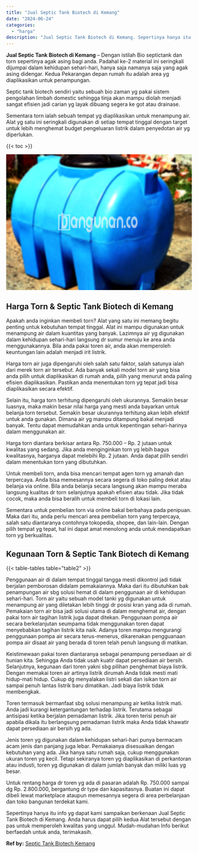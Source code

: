 ```yaml
---
title: "Jual Septic Tank Biotech di Kemang"
date: "2024-06-24"
categories: 
  - "harga"
description: "Jual Septic Tank Biotech di Kemang. Sepertinya hanya itu info yg dapat kami sampaikan berkenaan Jual Septic Tank Biotech di Kemang. Anda harus dapat pilih ke..."
---
```


**Jual Septic Tank Biotech di Kemang** – Dengan istilah Bio septictank dan torn sepertinya agak asing bagi anda. Padahal ke-2 material ini seringkali dijumpai dalam kehidupan sehari-hari, hanya saja namanya saja yang agak asing didengar. Kedua Pekarangan depan rumah itu adalah area yg diaplikasikan untuk penampungan.

Septic tank biotech sendiri yaitu sebuah bio zaman yg pakai sistem pengolahan limbah domestic sehingga tinja akan mampu diolah menjadi sangat efisien jadi carian yg layak dibuang segera ke got atau drainase.

Sementara torn ialah sebuah tempat yg diaplikasikan untuk menampung air. Alat yg satu ini seringkali digunakan di setiap tempat tinggal dengan target untuk lebih menghemat budget pengeluaran listrik dalam penyedotan air yg diperlukan.

{{< toc >}}

![Jual Septic Tank Biotech di Kemang](/images/jual-bio-septictank-03.png)

## Harga Torn & Septic Tank Biotech di Kemang

Apakah anda inginkan membeli torn? Alat yang satu ini memang begitu penting untuk kebutuhan tempat tinggal. Alat ini mampu digunakan untuk menampung air dalam kuantitas yang banyak. Lazimnya air yg digunakan dalam kehidupan sehari-hari langsung dr sumur menuju ke area anda menggunakannya. Bila anda pakai toren air, anda akan memperoleh keuntungan lain adalah menjadi irit listrik.

Harga torn air juga dipengaruhi oleh salah satu faktor, salah satunya ialah dari merek torn air tersebut. Ada banyak sekali model torn air yang bisa anda pilih untuk diaplikasikan di rumah anda, pilih yang menurut anda paling efisien diaplikasikan. Pastikan anda menentukan torn yg tepat jadi bisa diaplikasikan secara efektif.

Selain itu, harga torn terhitung dipengaruhi oleh ukurannya. Semakin besar luasnya, maka makin besar nilai harga yang mesti anda bayarkan untuk belanja torn tersebut. Semakin besar ukurannya terhitung akan lebih efektif untuk anda gunakan. Dimana air yg mampu ditampung bakal menjadi banyak. Tentu dapat memudahkan anda untuk kepentingan sehari-harinya dalam menggunakan air.

Harga torn diantara berkisar antara Rp. 750.000 – Rp. 2 jutaan untuk kwalitas yang sedang. Jika anda menginginkan torn yg lebih bagus kwalitasnya, harganya dapat melebihi Rp. 2 jutaan. Anda dapat pilih sendiri dalam menentukan torn yang dibutuhkan.

Untuk membeli torn, anda bisa mencari tempat agen torn yg amanah dan terpercaya. Anda bisa memesannya secara segera di toko paling dekat atau belanja via online. Bila anda belanja secara langsung akan mampu meraba langsung kualitas dr torn selanjutnya apakah efisien atau tidak. Jika tidak cocok, maka anda bisa beralih untuk membeli torn di lokasi lain.

Sementara untuk pembelian torn via online bakal berbahaya pada penipuan. Maka dari itu, anda perlu mencari area pembelian torn yang terpercaya, salah satu diantaranya contohnya tokopedia, shopee, dan lain-lain. Dengan pilih tempat yg tepat, hal ini dapat amat menolong anda untuk mendapatkan torn yg berkualitas.

## Kegunaan Torn & Septic Tank Biotech di Kemang

{{< table-tables table="table2" >}}

Penggunaan air di dalam tempat tinggal tangga mesti dikontrol jadi tidak berjalan pemborosan didalam pemakaiannya. Maka dari itu dibutuhkan bak penampungan air sbg solusi hemat di dalam penggunaan air di kehidupan sehari-hari. Torn air yaitu sebuah model tanki yg digunakan untuk menampung air yang diletakan lebih tinggi dr posisi kran yang ada di rumah. Pemakaian torn air bisa jadi solusi utama di dalam menghemat air, dengan pakai torn air tagihan listrik juga dapat ditekan. Penggunaan pompa air secara berkelanjutan seumpama tidak menggunakan toren dapat menyebabkan tagihan listrik kita naik. Adanya toren mampu mengurangi penggunaan pompa air secara terus-menerus, dikarenakan pengguanaan pompa air disaat air yang berada di toren telah penuh langsung di matikan.

Keistimewaan pakai toren diantaranya sebagai penampung persediaan air di hunian kita. Sehingga Anda tidak usah kuatir dapat persediaan air bersih. Selanjutnya, kegunaan dari toren yakni sbg pilihan penghemat biaya listrik. Dengan memakai toren air artinya listrik dirumah Anda tidak mesti mati hidup-mati hidup. Cukup dg menyalakan listri sekali dan isikan torn air sampai penuh lantas listrik baru dimatikan. Jadi biaya listrik tidak membengkak.

Toren termasuk bermanfaat sbg solusi menampung air ketika listrik mati. Anda jadi kurangi ketergantungan terhadap listrik. Terutama sebagai antisipasi ketika berjalan pemadaman listrik. Jika toren terisi penuh air apabila dikala itu berlangsung pemadaman listrik maka Anda tidak khawatir dapat persediaan air bersih yg ada.

Jenis toren yg digunakan dalam kehidupan sehari-hari punya bermacam acam jenis dan panjang juga lebar. Pemakaianya disesuaikan dengan kebutuhan yang ada. Jika hanya satu rumah saja, cukup menggunakan ukuran toren yg kecil. Tetapi sekiranya toren yg diaplikasikan di perkantoran atau industi, toren yg digunakan di dalam jumlah banyak dan miliki luas yg besar.

Untuk rentang harga dr toren yg ada di pasaran adalah Rp. 750.000 sampai dg Rp. 2.800.000, bergantung dr type dan kapasitasnya. Buatan ini dapat dibeli lewat marketplace ataupun memesannya segera di area perbelanjaan dan toko bangunan terdekat kami.

Sepertinya hanya itu info yg dapat kami sampaikan berkenaan Jual Septic Tank Biotech di Kemang. Anda harus dapat pilih kedua Alat tersebut dengan pas untuk memperoleh kwalitas yang unggul. Mudah-mudahan Info berikut berfaedah untuk anda, terimakasih.

**Ref by:** [Septic Tank Biotech Kemang](https://id.wikipedia.org/wiki/Septic)
